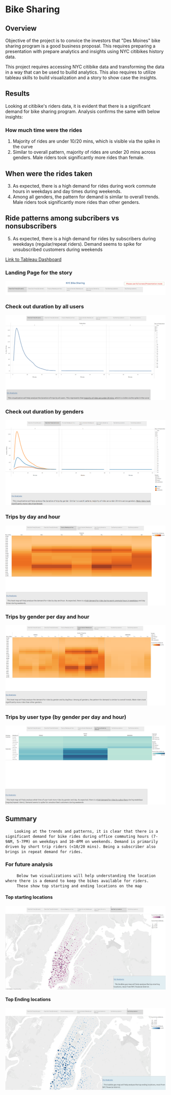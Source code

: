 # Bike Sharing

## Overview

   Objective of the project is to convice the investors that "Des Moines" bike sharing program is a good business proposal. This requires preparing a presentation with prepare analytics and insights using NYC citibikes history data.
   
   This project requires accessing NYC citibike data and transforming the data in a way that can be used to builld analytics. This also requires to utilize tableau skills to build visualization and a story to show case the insights.

## Results

   Looking at citibike's riders data, it is evident that there is a significant demand for bike sharing program. Analysis confirms the same with below insights:
   
   ### How much time were the rides
   1. Majority of rides are under 10/20 mins, which is visible via the spike in the curve 
   2. Similar to overall pattern, majority of rides are under 20 mins across genders. Male riders took significantly more rides than female.
   
   ## When were the rides taken
   3. As expected, there is a high demand for rides during work commute hours in weekdays and day times during weekends.
   4. Among all genders, the pattern for demand is similar to overall trends. Male riders took significantly more rides than other genders.

   ## Ride patterns among subcribers vs nonsubscribers
   5. As expected, there is a high demand for rides by subscribers during weekdays (regular/repeat riders). 
   Demand seems to spike for unsubscribed customers during weekends

  [Link to Tableau Dashboard](https://public.tableau.com/app/profile/suneetha2086/viz/NYC_bikesharing_16776213696130/NYCBikeSharing?publish=yes)
  
  ### Landing Page for the story
  ![](https://github.com/SuniAnalytics/bikesharing/blob/main/Resources/Story%20Landing%20Page.png)
  
 ### Check out duration by all users
 
  ![](https://github.com/SuniAnalytics/bikesharing/blob/main/Resources/Viz1%20-%20Check%20out%20duration%20by%20users.png)
  
 ### Check out duration by genders
 
  ![](https://github.com/SuniAnalytics/bikesharing/blob/main/Resources/Viz2%20-%20Check%20out%20duration%20by%20gender.png)
  
  ### Trips by day and hour
  
  ![](https://github.com/SuniAnalytics/bikesharing/blob/main/Resources/Viz3%20-%20Trips%20by%20day_hour.png)
 
   ### Trips by gender per day and hour
  
  ![](https://github.com/SuniAnalytics/bikesharing/blob/main/Resources/Viz4%20-%20Trips%20by%20Gender%20day_hour.png)
  
   ### Trips by user type (by gender per day and hour)
   
  ![](https://github.com/SuniAnalytics/bikesharing/blob/main/Resources/Viz5%20-%20User%20Trips%20by%20Gender%20day_hour.png)

## Summary
      
        Looking at the trends and patterns, it is clear that there is a significant demand for bike rides during office commuting hours (7-9AM, 5-7PM) on weekdays and 10-4PM on weekends. Demand is primarily driven by short trip riders (<10/20 mins). Being a subscriber also brings in repeat demand for rides.
 
  ### For future analysis
         Below two visualizations will help understanding the location where there is a demand to keep the bikes available for riders. 
         These show top starting and ending locations on the map
  
  #### Top starting locations  
  
  ![](https://github.com/SuniAnalytics/bikesharing/blob/main/Resources/Viz6%20-%20Top%20starting%20locations.png)
 
   #### Top Ending locations  
   
  ![](https://github.com/SuniAnalytics/bikesharing/blob/main/Resources/Viz7%20-%20Top%20ending%20locations.png)



